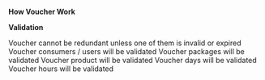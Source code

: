 **How Voucher Work**

**Validation**

Voucher cannot be redundant unless one of them is invalid or expired
Voucher consumers / users will be validated 
Voucher packages will be validated 
Voucher product will be validated 
Voucher days will be validated 
Voucher hours will be validated 